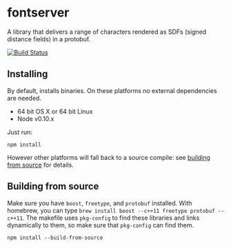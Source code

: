 # fontserver

A library that delivers a range of characters rendered as SDFs (signed distance fields) in a protobuf.

[![Build Status](https://magnum.travis-ci.com/mapbox/fontserver.png?token=ctvz1otCksqcmNzRzzxa&branch=master)](https://magnum.travis-ci.com/mapbox/fontserver)

## Installing

By default, installs binaries. On these platforms no external dependencies are needed.

- 64 bit OS X or 64 bit Linux
- Node v0.10.x

Just run:

```
npm install
```

However other platforms will fall back to a source compile: see [building from source](#building-from-source) for details.

## Building from source

Make sure you have `boost`, `freetype`, and `protobuf` installed. With homebrew, you can
type `brew install boost --c++11 freetype protobuf --c++11`. The makefile uses `pkg-config` to find these
libraries and links dynamically to them, so make sure that `pkg-config` can find
them.

```
npm install --build-from-source
```
